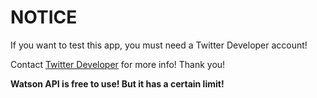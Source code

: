 # NOTICE

If you want to test this app, you must need a Twitter Developer account!

Contact [Twitter Developer](https://developer.twitter.com) for more info! Thank you!

**Watson API is free to use! But it has a certain limit!**
